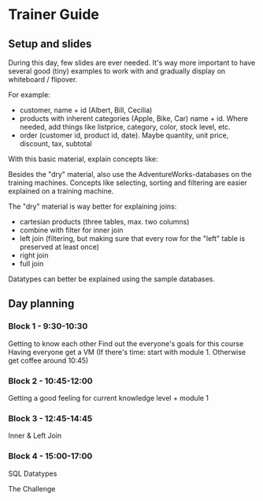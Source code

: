 # Trainer Guide

## Setup and slides

During this day, few slides are ever needed. It's way more important to have several good (tiny) examples to work with and gradually display on whiteboard / flipover.

For example:

* customer, name + id (Albert, Bill, Cecilia)
* products with inherent categories (Apple, Bike, Car) name + id. Where needed, add things like listprice, category, color, stock level, etc.
* order (customer id, product id, date). Maybe quantity, unit price, discount, tax, subtotal

With this basic material, explain concepts like:

Besides the "dry" material, also use the AdventureWorks-databases on the training machines. Concepts like selecting, sorting and filtering are easier explained on a training machine.

The "dry" material is way better for explaining joins:

* cartesian products (three tables, max. two columns)
* combine with filter for inner join
* left join (filtering, but making sure that every row for the "left" table is preserved at least once)
* right join
* full join

Datatypes can better be explained using the sample databases.

## Day planning

### Block 1 - 9:30-10:30

Getting to know each other
Find out the everyone's goals for this course
Having everyone get a VM
(If there's time: start with module 1. Otherwise get coffee around 10:45)

### Block 2 - 10:45-12:00

Getting a good feeling for current knowledge level + module 1

### Block 3 - 12:45-14:45
Inner & Left Join

### Block 4 - 15:00-17:00
SQL Datatypes

The Challenge
